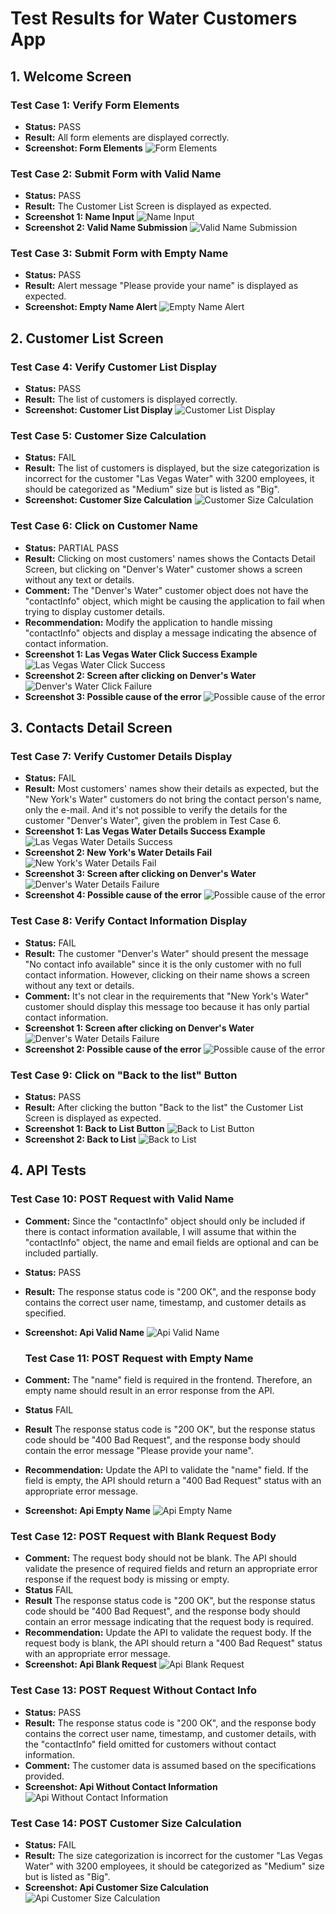 # Test Results for Water Customers App

## 1. Welcome Screen

### Test Case 1: Verify Form Elements

- **Status:** PASS
- **Result:** All form elements are displayed correctly.
- **Screenshot: Form Elements** ![Form Elements](./test_case_1_form_elements.png)

### Test Case 2: Submit Form with Valid Name

- **Status:** PASS
- **Result:** The Customer List Screen is displayed as expected.
- **Screenshot 1: Name Input** ![Name Input](./test_case_2_valid_name_submission_part1.png)
- **Screenshot 2: Valid Name Submission** ![Valid Name Submission](./test_case_2_valid_name_submission_part2.png)

### Test Case 3: Submit Form with Empty Name

- **Status:** PASS
- **Result:** Alert message "Please provide your name" is displayed as expected.
- **Screenshot: Empty Name Alert** ![Empty Name Alert](./test_case_3_empty_name_alert.png)

## 2. Customer List Screen

### Test Case 4: Verify Customer List Display

- **Status:** PASS
- **Result:** The list of customers is displayed correctly.
- **Screenshot: Customer List Display** ![Customer List Display](./test_case_4_customer_list.png)

### Test Case 5: Customer Size Calculation

- **Status:** FAIL
- **Result:** The list of customers is displayed, but the size categorization is incorrect for the customer "Las Vegas Water" with 3200 employees, it should be categorized as "Medium" size but is listed as "Big".
- **Screenshot: Customer Size Calculation** ![Customer Size Calculation](./test_case_5_customer_size_calculation.png)

### Test Case 6: Click on Customer Name

- **Status:** PARTIAL PASS
- **Result:** Clicking on most customers' names shows the Contacts Detail Screen, but clicking on "Denver's Water" customer shows a screen without any text or details.
- **Comment:** The "Denver's Water" customer object does not have the "contactInfo" object, which might be causing the application to fail when trying to display customer details.
- **Recommendation:** Modify the application to handle missing "contactInfo" objects and display a message indicating the absence of contact information.
- **Screenshot 1: Las Vegas Water Click Success Example** ![Las Vegas Water Click Success](./test_case_6_click_customer1.png)
- **Screenshot 2: Screen after clicking on Denver's Water** ![Denver's Water Click Failure](./customer_detail_error.png)
- **Screenshot 3: Possible cause of the error** ![Possible cause of the error](./test_case_6_probable_cause.png)

## 3. Contacts Detail Screen

### Test Case 7: Verify Customer Details Display

- **Status:** FAIL
- **Result:** Most customers' names show their details as expected, but the "New York's Water" customers do not bring the contact person's name, only the e-mail. And it's not possible to verify the details for the customer "Denver's Water", given the problem in Test Case 6.
- **Screenshot 1: Las Vegas Water Details Success Example** ![Las Vegas Water Details Success](./test_case_6_click_customer1.png)
- **Screenshot 2: New York's Water Details Fail** ![New York's Water Details Fail](./test_case_6_click_customer.png)
- **Screenshot 3: Screen after clicking on Denver's Water** ![Denver's Water Details Failure](./customer_detail_error.png)
- **Screenshot 4: Possible cause of the error** ![Possible cause of the error](./test_case_6_probable_cause.png)

### Test Case 8: Verify Contact Information Display

- **Status:** FAIL
- **Result:** The customer "Denver's Water" should present the message "No contact info available" since it is the only customer with no full contact information. However, clicking on their name shows a screen without any text or details.
- **Comment:** It's not clear in the requirements that "New York's Water" customer should display this message too because it has only partial contact information.
- **Screenshot 1: Screen after clicking on Denver's Water** ![Denver's Water Details Failure](./customer_detail_error.png)
- **Screenshot 2: Possible cause of the error** ![Possible cause of the error](./test_case_6_probable_cause.png)

### Test Case 9: Click on "Back to the list" Button

- **Status:** PASS
- **Result:** After clicking the button "Back to the list" the Customer List Screen is displayed as expected.
- **Screenshot 1: Back to List Button** ![Back to List Button](./test_case_9_back_to_list_button.png)
- **Screenshot 2: Back to List** ![Back to List](./test_case_9_back_to_list.png)

## 4. API Tests

### Test Case 10: POST Request with Valid Name

- **Comment:** Since the "contactInfo" object should only be included if there is contact information available, I will assume that within the "contactInfo" object, the name and email fields are optional and can be included partially.
- **Status:** PASS
- **Result:** The response status code is "200 OK", and the response body contains the correct user name, timestamp, and customer details as specified.
- **Screenshot: Api Valid Name** ![Api Valid Name](./test_case_10_valid_name.png)

  ### Test Case 11: POST Request with Empty Name

- **Comment:** The "name" field is required in the frontend. Therefore, an empty name should result in an error response from the API.
- **Status** FAIL
- **Result** The response status code is "200 OK", but the response status code should be "400 Bad Request", and the response body should contain the error message "Please provide your name".
- **Recommendation:** Update the API to validate the "name" field. If the field is empty, the API should return a "400 Bad Request" status with an appropriate error message.
- **Screenshot: Api Empty Name** ![Api Empty Name](./test_case_11_empty_name.png)

### Test Case 12: POST Request with Blank Request Body

- **Comment:** The request body should not be blank. The API should validate the presence of required fields and return an appropriate error response if the request body is missing or empty.
- **Status** FAIL
- **Result** The response status code is "200 OK", but the response status code should be "400 Bad Request", and the response body should contain an error message indicating that the request body is required.
- **Recommendation:** Update the API to validate the request body. If the request body is blank, the API should return a "400 Bad Request" status with an appropriate error message.
- **Screenshot: Api Blank Request** ![Api Blank Request](./test_case_12_blank_request_body.png)

### Test Case 13: POST Request Without Contact Info

- **Status:** PASS
- **Result:** The response status code is "200 OK", and the response body contains the correct user name, timestamp, and customer details, with the "contactInfo" field omitted for customers without contact information.
- **Comment:** The customer data is assumed based on the specifications provided.
- **Screenshot: Api Without Contact Information** ![Api Without Contact Information](./test_case_13_without_contact_information.png)

### Test Case 14: POST Customer Size Calculation

- **Status:** FAIL
- **Result:** The size categorization is incorrect for the customer "Las Vegas Water" with 3200 employees, it should be categorized as "Medium" size but is listed as "Big".
- **Screenshot: Api Customer Size Calculation** ![Api Customer Size Calculation](./test_case_14_size_calculation.png)
